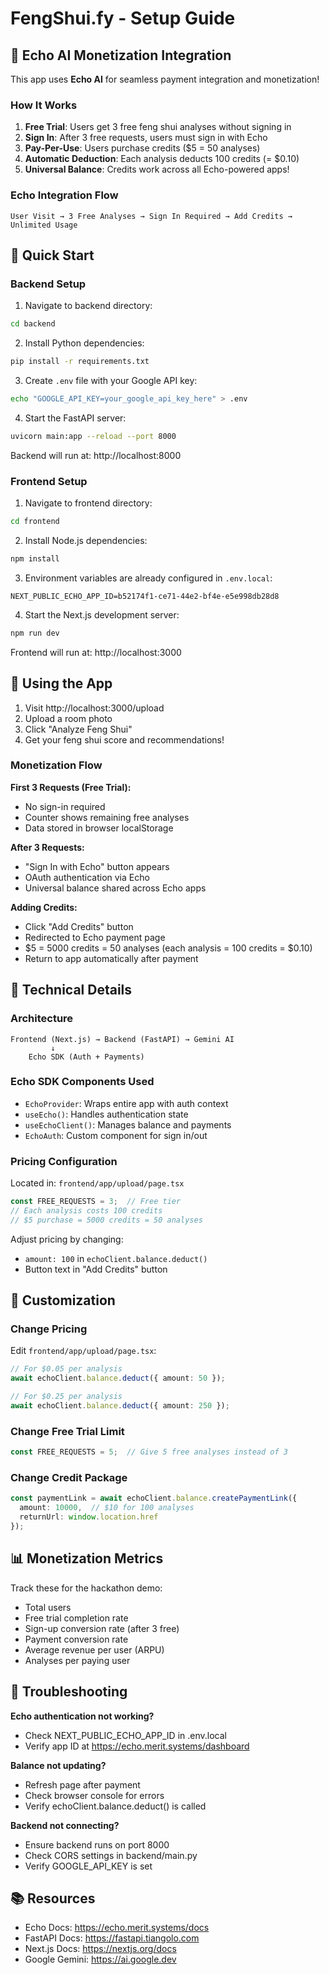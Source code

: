 # FengShui.fy - Setup Guide

## 🎯 Echo AI Monetization Integration

This app uses **Echo AI** for seamless payment integration and monetization!

### How It Works

1. **Free Trial**: Users get 3 free feng shui analyses without signing in
2. **Sign In**: After 3 free requests, users must sign in with Echo 
3. **Pay-Per-Use**: Users purchase credits ($5 = 50 analyses)
4. **Automatic Deduction**: Each analysis deducts 100 credits (= $0.10)
5. **Universal Balance**: Credits work across all Echo-powered apps!

### Echo Integration Flow

```
User Visit → 3 Free Analyses → Sign In Required → Add Credits → Unlimited Usage
```

## 🚀 Quick Start

### Backend Setup

1. Navigate to backend directory:
```bash
cd backend
```

2. Install Python dependencies:
```bash
pip install -r requirements.txt
```

3. Create `.env` file with your Google API key:
```bash
echo "GOOGLE_API_KEY=your_google_api_key_here" > .env
```

4. Start the FastAPI server:
```bash
uvicorn main:app --reload --port 8000
```

Backend will run at: http://localhost:8000

### Frontend Setup

1. Navigate to frontend directory:
```bash
cd frontend
```

2. Install Node.js dependencies:
```bash
npm install
```

3. Environment variables are already configured in `.env.local`:
```
NEXT_PUBLIC_ECHO_APP_ID=b52174f1-ce71-44e2-bf4e-e5e998db28d8
```

4. Start the Next.js development server:
```bash
npm run dev
```

Frontend will run at: http://localhost:3000

## 📱 Using the App

1. Visit http://localhost:3000/upload
2. Upload a room photo
3. Click "Analyze Feng Shui"
4. Get your feng shui score and recommendations!

### Monetization Flow

**First 3 Requests (Free Trial):**
- No sign-in required
- Counter shows remaining free analyses
- Data stored in browser localStorage

**After 3 Requests:**
- "Sign In with Echo" button appears
- OAuth authentication via Echo
- Universal balance shared across Echo apps

**Adding Credits:**
- Click "Add Credits" button
- Redirected to Echo payment page
- $5 = 5000 credits = 50 analyses (each analysis = 100 credits = $0.10)
- Return to app automatically after payment

## 🔧 Technical Details

### Architecture

```
Frontend (Next.js) → Backend (FastAPI) → Gemini AI
         ↓
    Echo SDK (Auth + Payments)
```

### Echo SDK Components Used

- `EchoProvider`: Wraps entire app with auth context
- `useEcho()`: Handles authentication state
- `useEchoClient()`: Manages balance and payments
- `EchoAuth`: Custom component for sign in/out

### Pricing Configuration

Located in: `frontend/app/upload/page.tsx`

```typescript
const FREE_REQUESTS = 3;  // Free tier
// Each analysis costs 100 credits
// $5 purchase = 5000 credits = 50 analyses
```

Adjust pricing by changing:
- `amount: 100` in `echoClient.balance.deduct()`
- Button text in "Add Credits" button

## 🎨 Customization

### Change Pricing

Edit `frontend/app/upload/page.tsx`:

```typescript
// For $0.05 per analysis
await echoClient.balance.deduct({ amount: 50 });

// For $0.25 per analysis
await echoClient.balance.deduct({ amount: 250 });
```

### Change Free Trial Limit

```typescript
const FREE_REQUESTS = 5;  // Give 5 free analyses instead of 3
```

### Change Credit Package

```typescript
const paymentLink = await echoClient.balance.createPaymentLink({
  amount: 10000,  // $10 for 100 analyses
  returnUrl: window.location.href
});
```

## 📊 Monetization Metrics

Track these for the hackathon demo:

- Total users
- Free trial completion rate
- Sign-up conversion rate (after 3 free)
- Payment conversion rate
- Average revenue per user (ARPU)
- Analyses per paying user

## 🐛 Troubleshooting

**Echo authentication not working?**
- Check NEXT_PUBLIC_ECHO_APP_ID in .env.local
- Verify app ID at https://echo.merit.systems/dashboard

**Balance not updating?**
- Refresh page after payment
- Check browser console for errors
- Verify echoClient.balance.deduct() is called

**Backend not connecting?**
- Ensure backend runs on port 8000
- Check CORS settings in backend/main.py
- Verify GOOGLE_API_KEY is set

## 📚 Resources

- Echo Docs: https://echo.merit.systems/docs
- FastAPI Docs: https://fastapi.tiangolo.com
- Next.js Docs: https://nextjs.org/docs
- Google Gemini: https://ai.google.dev

